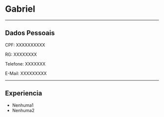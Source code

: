# Gabriel

---

## Dados Pessoais

CPF: XXXXXXXXXX

RG: XXXXXXXX

Telefone: XXXXXXX

E-Mail: XXXXXXXXX

---


## Experiencia

- Nenhuma1
- Nenhuma2